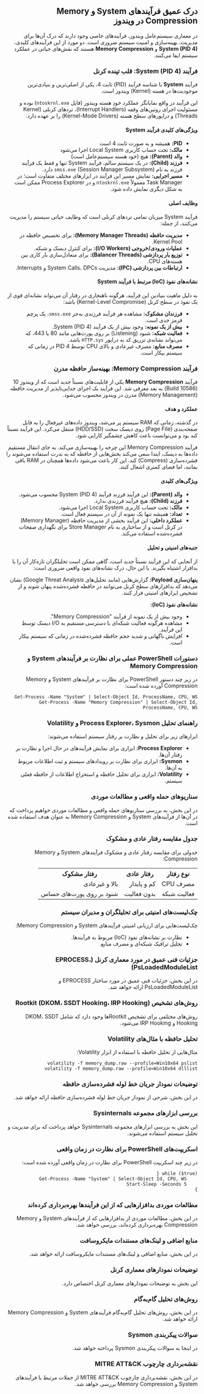 <div dir="rtl" align="right">

<h2>درک عمیق فرآیندهای System و Memory Compression در ویندوز</h2>

<p>در معماری سیستم‌عامل ویندوز، فرآیندهای خاصی وجود دارند که درک آن‌ها برای مدیریت، بهینه‌سازی و امنیت سیستم ضروری است. دو مورد از این فرآیندهای کلیدی، <b>System (PID 4)</b> و <b>Memory Compression</b> هستند که نقش‌های حیاتی در عملکرد سیستم ایفا می‌کنند.</p>

<h3>فرآیند System (PID 4): قلب تپنده کرنل</h3>

<p>فرآیند <b>System</b> با شناسه فرآیند (PID) ثابت 4، یکی از اصلی‌ترین و بنیادی‌ترین موجودیت‌ها در هسته (Kernel) ویندوز است.</p>
<p>این فرآیند در واقع نمایانگر عملکرد خودِ هسته ویندوز (فایل <code>ntoskrnl.exe</code>) بوده و مسئولیت اجرای روتین‌های وقفه (Interrupt Handlers)، تردهای کرنلی (Kernel Threads) و درایورهای سطح هسته (Kernel-Mode Drivers) را بر عهده دارد.</p>

<h4>ویژگی‌های کلیدی فرآیند System</h4>

<ul dir="rtl">
    <li><b>PID:</b> همیشه و به صورت ثابت 4 است </li>
    <li><b>مالک:</b> تحت حساب کاربری Local System اجرا می‌شود </li>
    <li><b>والد (Parent):</b> هیچ (خود هسته سیستم‌عامل است) </li>
    <li><b>فرزند (Child):</b> در یک سیستم سالم، فرآیند System تنها و فقط یک فرآیند فرزند به نام <code>smss.exe</code> (Session Manager Subsystem) دارد.</li>
    <li><b>مسیر اجرایی:</b> نمایش مسیر این فرآیند در ابزارهای مختلف متفاوت است؛ در Task Manager معمولاً <code>ntoskrnl.exe</code> و در Process Explorer ممکن است به شکل دیگری نمایش داده شود.</li>
</ul>

<h4>وظایف اصلی</h4>
<p>فرآیند System میزبان تمامی تردهای کرنلی است که وظایف حیاتی سیستم را مدیریت می‌کنند، از جمله:</p>
<ul>
    <li><b>مدیریت حافظه (Memory Manager Threads):</b> برای تخصیص حافظه در Kernel Pool.</li>
    <li><b>عملیات ورودی/خروجی (I/O Workers):</b> برای کنترل دیسک و شبکه.</li>
    <li><b>توزیع بار پردازشی (Balancer Threads):</b> برای متعادل‌سازی بار کاری بین هسته‌های CPU.</li>
    <li><b>ارتباطات بین پردازشی (IPC):</b> مدیریت System Calls، DPCs و Interrupts.</li>
</ul>

<h4>نشانه‌های نفوذ (IoC) مرتبط با فرآیند System</h4>
<p>به دلیل ماهیت بنیادین این فرآیند، هرگونه ناهنجاری در رفتار آن می‌تواند نشانه‌ای قوی از یک نفوذ در سطح کرنل (Kernel-Level Compromise) باشد:</p>
<ul>
    <li><b>فرزندان مشکوک:</b> مشاهده هر فرآیند فرزندی به‌جز <code>smss.exe</code>، یک پرچم قرمز جدی است.</li>
    <li><b>بیش از یک نمونه:</b> وجود بیش از یک فرآیند System (PID 4).</li>
    <li><b>فعالیت شبکه:</b> شنود (Listening) بر روی پورت‌هایی مانند 80 یا 443، که می‌تواند نشانه‌ی تزریق کد به درایور <code>HTTP.sys</code> باشد.</li>
    <li><b>مصرف منابع:</b> مصرف غیرعادی و بالای CPU توسط PID 4 در زمانی که سیستم بیکار است.</li>
</ul>

<h3>فرآیند Memory Compression: بهینه‌ساز حافظه مدرن</h3>

<p>فرآیند <b>Memory Compression</b> یکی از قابلیت‌های نسبتاً جدید است که از ویندوز 10 (Build 10586) به بعد معرفی شد. این فرآیند یک اجزای جدایی‌ناپذیر از مدیریت حافظه (Memory Management) مدرن در ویندوز محسوب می‌شود.</p>

<h4>عملکرد و هدف</h4>
<p>در گذشته، زمانی که RAM سیستم پر می‌شد، ویندوز داده‌های غیرفعال را به فایل صفحه‌بندی (Page File) روی دیسک سخت (HDD/SSD) منتقل می‌کرد. این فرآیند نسبتاً کند بود و می‌توانست باعث کاهش چشمگیر کارایی شود.</p>
<p>فرآیند Memory Compression این چرخه را بهینه‌سازی می‌کند. به جای انتقال مستقیم داده‌ها به دیسک، ابتدا سعی می‌کند بخش‌هایی از حافظه که به ندرت استفاده می‌شوند را فشرده‌سازی (Compress) کند. این کار باعث می‌شود داده‌ها همچنان در RAM باقی بمانند، اما فضای کمتری اشغال کنند.</p>

<h4>ویژگی‌های کلیدی</h4>
<ul>
    <li><b>والد (Parent):</b> این فرآیند فرزند فرآیند System (PID 4) محسوب می‌شود.</li>
    <li><b>فرزند (Child):</b> هیچ فرآیند فرزندی ندارد.</li>
    <li><b>مالک:</b> تحت حساب کاربری Local System اجرا می‌شود.</li>
    <li><b>تعداد:</b> همیشه تنها یک نمونه از آن در سیستم فعال است.</li>
    <li><b>عملکرد داخلی:</b> این فرآیند بخشی از مدیریت حافظه (Memory Manager) در کرنل است و از ساختاری به نام Store Manager برای نگهداری صفحات فشرده‌شده استفاده می‌کند.</li>
</ul>

<h4>جنبه‌های امنیتی و تحلیل</h4>
<p>از آنجایی که این فرآیند نسبتاً جدید است، گاهی ممکن است تحلیلگران تازه‌کار آن را با بدافزار اشتباه بگیرند. با این حال، درک نشانه‌های نفوذ واقعی ضروری است:</p>
<p><b>پنهان‌سازی Payload:</b> گزارش‌هایی (مانند تحلیل‌های Google Threat Analysis) نشان می‌دهد که بدافزارهای سطح کرنل می‌توانند در حافظه فشرده‌شده پنهان شوند و از تشخیص ابزارهای امنیتی فرار کنند.</p>
<p><b>نشانه‌های نفوذ (IoC):</b></p>
<ul>
    <li>وجود بیش از یک نمونه از فرآیند "Memory Compression".</li>
    <li>مشاهده هرگونه فعالیت شبکه‌ای یا دسترسی مستقیم به I/O دیسک توسط این فرآیند.</li>
    <li>افزایش ناگهانی و شدید حجم حافظه فشرده‌شده در زمانی که سیستم بیکار است.</li>
</ul>

<h3>دستورات PowerShell عملی برای نظارت بر فرآیندهای System و Memory Compression</h3>
<p>در زیر چند دستور PowerShell برای نظارت بر فرآیندهای System و Memory Compression آورده شده است:</p>
<pre><code>Get-Process -Name "System" | Select-Object Id, ProcessName, CPU, WS
Get-Process -Name "Memory Compression" | Select-Object Id, ProcessName, CPU, WS
</code></pre>

<h3>راهنمای تحلیل Process Explorer، Sysmon و Volatility</h3>
<p>ابزارهای زیر برای تحلیل و نظارت بر رفتار سیستم استفاده می‌شوند:</p>
<ul>
    <li><b>Process Explorer:</b> ابزاری برای نمایش فرآیندهای در حال اجرا و نظارت بر رفتار آن‌ها.</li>
    <li><b>Sysmon:</b> ابزاری برای نظارت بر رویدادهای سیستم و ثبت اطلاعات مربوط به آن‌ها.</li>
    <li><b>Volatility:</b> ابزاری برای تحلیل حافظه و استخراج اطلاعات از حافظه فعلی سیستم.</li>
</ul>

<h3>سناریوهای حمله واقعی و مطالعات موردی</h3>
<p>در این بخش، به بررسی سناریوهای حمله واقعی و مطالعات موردی خواهیم پرداخت که در آن‌ها از فرآیندهای System و Memory Compression به عنوان هدف استفاده شده است.</p>

<h3>جدول مقایسه رفتار عادی و مشکوک</h3>
<p>جدولی برای مقایسه رفتار عادی و مشکوک فرآیندهای System و Memory Compression:</p>
<table>
    <tr>
        <th>نوع رفتار</th>
        <th>رفتار عادی</th>
        <th>رفتار مشکوک</th>
    </tr>
    <tr>
        <td>مصرف CPU</td>
        <td>کم و پایدار</td>
        <td>بالا و غیرعادی</td>
    </tr>
    <tr>
        <td>فعالیت شبکه</td>
        <td>بدون فعالیت</td>
        <td>شنود بر روی پورت‌های حساس</td>
    </tr>
</table>

<h3>چک‌لیست‌های امنیتی برای تحلیلگران و مدیران سیستم</h3>
<p>چک‌لیست‌هایی برای ارزیابی امنیتی فرآیندهای System و Memory Compression:</p>
<ul>
    <li>نظارت بر نشانه‌های نفوذ (IoC) مربوط به فرآیندها.</li>
    <li>تحلیل ترافیک شبکه‌ای و مصرف منابع.</li>
</ul>

<h3>جزئیات فنی عمیق در مورد معماری کرنل (EPROCESS، PsLoadedModuleList)</h3>
<p>در این بخش، جزئیات فنی عمیق در مورد ساختار EPROCESS و PsLoadedModuleList ارائه خواهد شد.</p>

<h3>روش‌های تشخیص Rootkit (DKOM، SSDT Hooking، IRP Hooking)</h3>
<p>روش‌های مختلفی برای تشخیص Rootkitها وجود دارد که شامل DKOM، SSDT Hooking و IRP Hooking می‌شود.</p>

<h3>تحلیل حافظه با مثال‌های Volatility</h3>
<p>مثال‌هایی از تحلیل حافظه با استفاده از ابزار Volatility:</p>
<pre><code>volatility -f memory_dump.raw --profile=Win10x64 pslist
volatility -f memory_dump.raw --profile=Win10x64 dlllist
</code></pre>

<h3>توضیحات نمودار جریان خط لوله فشرده‌سازی حافظه</h3>
<p>در این بخش، شرحی از نمودار جریان خط لوله فشرده‌سازی حافظه ارائه خواهد شد.</p>

<h3>بررسی ابزارهای مجموعه Sysinternals</h3>
<p>این بخش به بررسی ابزارهای مجموعه Sysinternals خواهد پرداخت که برای مدیریت و تحلیل سیستم استفاده می‌شوند.</p>

<h3>اسکریپت‌های PowerShell برای نظارت در زمان واقعی</h3>
<p>در زیر چند اسکریپت PowerShell برای نظارت در زمان واقعی آورده شده است:</p>
<pre><code>while ($true) {
    Get-Process -Name "System" | Select-Object Id, CPU, WS
    Start-Sleep -Seconds 5
}
</code></pre>

<h3>مطالعات موردی بدافزارهایی که از این فرآیندها بهره‌برداری کرده‌اند</h3>
<p>در این بخش، مطالعات موردی از بدافزارهایی که از فرآیندهای System و Memory Compression بهره‌برداری کرده‌اند، بررسی خواهد شد.</p>

<h3>منابع اضافی و لینک‌های مستندات مایکروسافت</h3>
<p>در این بخش، منابع اضافی و لینک‌های مستندات مایکروسافت ارائه خواهد شد.</p>

<h3>توضیحات نمودارهای معماری کرنل</h3>
<p>این بخش به توضیحات نمودارهای معماری کرنل اختصاص دارد.</p>

<h3>روش‌های تحلیل گام‌به‌گام</h3>
<p>در این بخش، روش‌های تحلیل گام‌به‌گام فرآیندهای System و Memory Compression ارائه خواهد شد.</p>

<h3>سوالات پیکربندی Sysmon</h3>
<p>در اینجا به سوالات پیکربندی Sysmon پرداخته خواهد شد.</p>

<h3>نقشه‌برداری چارچوب MITRE ATT&CK</h3>
<p>در این بخش، نقشه‌برداری چارچوب MITRE ATT&CK از حملات مرتبط با فرآیندهای System و Memory Compression بررسی خواهد شد.</p>

</div>